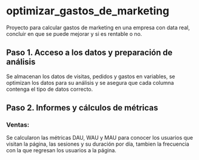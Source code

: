 # optimizar_gastos_de_marketing
Proyecto para calcular gastos de marketing en una empresa con data real, concluir en que se puede mejorar y si es rentable o no.

## Paso 1. Acceso a los datos y preparación de análisis
Se almacenan los datos de visitas, pedidos y gastos en variables, se optimizan los datos para su análisis y se asegura que cada columna contenga el tipo de datos correcto.

## Paso 2. Informes y cálculos de métricas
### Ventas:
Se calcularon las métricas DAU, WAU y MAU para conocer los usuarios que visitan la página, las sesiones y su duración por día, tambien la frecuencia con la que regresan los usuarios a la página.
